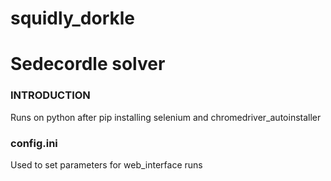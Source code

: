 # squidly_dorkle

# Sedecordle solver

### INTRODUCTION
Runs on python after pip installing selenium and chromedriver_autoinstaller

### config.ini
Used to set parameters for web_interface runs
